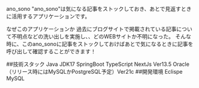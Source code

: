 ano_sono
"ano_sono"は気になる記事をストックしておき、あとで見返すときに活用するアプリケーションです。

なぜこのアプリケーションか
過去にブログサイトで掲載されている記事について不明点などの洗い出しを実施し、、どのWEBサイトか不明になった。 そんな時に、このano_sonoに記事をストックしておけばあとで気になるときに記事を呼び出して確認することができます！

##技術スタック
Java JDK17 SpringBoot
TypeScript NextJs Ver13.5
Oracle（リリース時にはMySQLかPostgreSQL予定）Ver21c
##開発環境
Eclispe
MySQL
